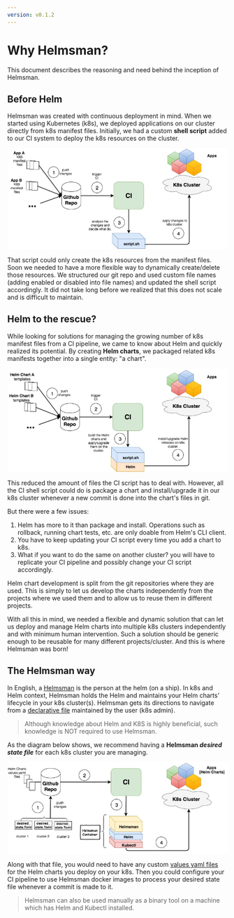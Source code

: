 ```yaml
---
version: v0.1.2
---
```


# Why Helmsman?

This document describes the reasoning and need behind the inception of Helmsman.

## Before Helm

Helmsman was created with continuous deployment in mind.
When we started using Kubernetes (k8s), we deployed applications on our cluster directly from k8s manifest files. Initially, we had a custom <strong>shell script</strong> added to our CI system to deploy the k8s resources on the cluster.

![CI-pipeline-before-helm](images/CI-pipeline-before-helm.jpg)

That script could only create the k8s resources from the manifest files. Soon we needed to have a more flexible way to dynamically create/delete those resources. We structured our git repo and used custom file names (adding enabled or disabled into file names) and updated the shell script accordingly. It did not take long before we realized that this does not scale and is difficult to maintain.

## Helm to the rescue?

While looking for solutions for managing the growing number of k8s manifest files from a CI pipeline, we came to know about Helm and quickly realized its potential.
By creating <strong>Helm charts</strong>, we packaged related k8s manifests together into a single entity: "a chart".

![CI-pipeline-after-helm](images/CI-pipeline-after-helm.jpg)

This reduced the amount of files the CI script has to deal with. However, all the CI shell script could do is package a chart and install/upgrade it in our k8s cluster whenever a new commit is done into the chart's files in git.

But there were a few issues:
1. Helm has more to it than package and install. Operations such as rollback, running chart tests, etc. are only doable from Helm's CLI client.
2. You have to keep updating your CI script every time you add a chart to k8s.
3. What if you want to do the same on another cluster? you will have to replicate your CI pipeline and possibly change your CI script accordingly.

Helm chart development is split from the git repositories where they are used. This is simply to let us develop the charts independently from the projects where we used them and to allow us to reuse them in different projects.

With all this in mind, we needed a flexible and dynamic solution that can let us deploy and manage Helm charts into multiple k8s clusters independently and with minimum human intervention. Such a solution should be generic enough to be reusable for many different projects/cluster. And this is where Helmsman was born!

## The Helmsman way

In English, a [Helmsman](https://www.merriam-webster.com/dictionary/helmsman) is the person at the helm (on a ship). In k8s and Helm context, Helmsman holds the Helm and maintains your Helm charts' lifecycle in your k8s cluster(s). Helmsman gets its directions to navigate from a [declarative file](desired_state_specification.md) maintained by the user (k8s admin).

> Although knowledge about Helm and K8S is highly beneficial, such knowledge is NOT required to use Helmsman.

As the diagram below shows, we recommend having a <strong>Helmsman _desired state file_</strong> for each k8s cluster you are managing.

![CI-pipeline-helmsman](images/CI-pipeline-helmsman.jpg)

Along with that file, you would need to have any custom [values yaml files](https://docs.helm.sh/chart_template_guide/#values-files) for the Helm charts you deploy on your k8s. Then you could configure your CI pipeline to use Helmsman docker images to process your desired state file whenever a commit is made to it.


> Helmsman can also be used manually as a binary tool on a machine which has Helm and Kubectl installed.
